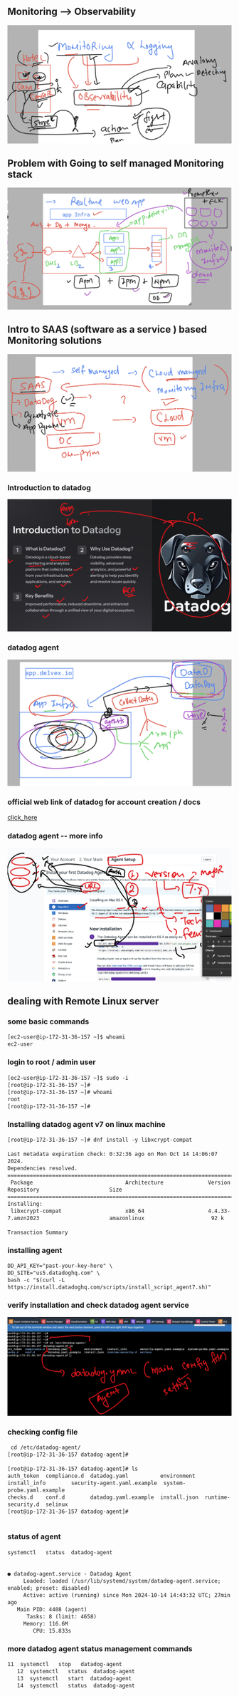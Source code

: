 ## Monitoring --> Observability 

<img src="obs1.png">

## Problem with Going to self managed Monitoring stack 

<img src="monp.png">

## Intro to SAAS (software as a service ) based Monitoring solutions 

<img src="datadog1.png">

### Introduction to datadog 

<img src="datadog2.png">

### datadog agent 

<img src="da.png">

### official web link of datadog for account creation / docs 

[click_here](https://www.datadoghq.com/)


### datadog agent -- more info 

<img src="dd_info.png">

## dealing with Remote Linux server 

### some basic commands 

```
[ec2-user@ip-172-31-36-157 ~]$ whoami
ec2-user

```

### login to root / admin user 

```
[ec2-user@ip-172-31-36-157 ~]$ sudo -i 
[root@ip-172-31-36-157 ~]# 
[root@ip-172-31-36-157 ~]# whoami
root
[root@ip-172-31-36-157 ~]# 

```

### Installing datadog agent v7 on linux machine 

```
[root@ip-172-31-36-157 ~]# dnf install -y libxcrypt-compat

Last metadata expiration check: 0:32:36 ago on Mon Oct 14 14:06:07 2024.
Dependencies resolved.
===========================================================================================================================================
 Package                             Architecture              Version                                Repository                      Size
===========================================================================================================================================
Installing:
 libxcrypt-compat                    x86_64                    4.4.33-7.amzn2023                      amazonlinux                     92 k

Transaction Summary

```

### installing agent 

```
DD_API_KEY="past-your-key-here" \
DD_SITE="us5.datadoghq.com" \
bash -c "$(curl -L https://install.datadoghq.com/scripts/install_script_agent7.sh)"
```

### verify installation  and check datadog agent service 

<img src="dir.png">

### checking config file 

```
 cd /etc/datadog-agent/
[root@ip-172-31-36-157 datadog-agent]# 

[root@ip-172-31-36-157 datadog-agent]# ls
auth_token  compliance.d  datadog.yaml          environment   install_info        security-agent.yaml.example  system-probe.yaml.example
checks.d    conf.d        datadog.yaml.example  install.json  runtime-security.d  selinux
[root@ip-172-31-36-157 datadog-agent]# 


```

### status of agent 

```
systemctl   status  datadog-agent 


● datadog-agent.service - Datadog Agent
     Loaded: loaded (/usr/lib/systemd/system/datadog-agent.service; enabled; preset: disabled)
     Active: active (running) since Mon 2024-10-14 14:43:32 UTC; 27min ago
   Main PID: 4408 (agent)
      Tasks: 8 (limit: 4658)
     Memory: 116.6M
        CPU: 15.833s
```

### more datadog agent status management commands 

```
11  systemctl   stop   datadog-agent 
   12  systemctl   status  datadog-agent 
   13  systemctl   start  datadog-agent 
   14  systemctl   status  datadog-agent 
```

